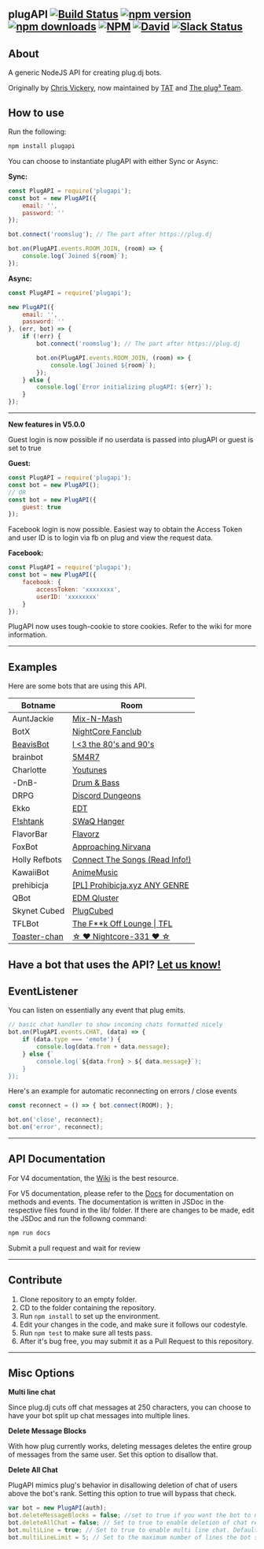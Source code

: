 ## plugAPI  [![Build Status](https://img.shields.io/travis/plugCubed/plugAPI.svg)](https://travis-ci.org/plugCubed/plugAPI) [![npm version](http://img.shields.io/npm/v/plugapi.svg)](https://npmjs.org/package/plugapi) [![npm downloads](https://img.shields.io/npm/dm/plugapi.svg)](https://npmjs.org/package/plugapi) [![NPM](https://img.shields.io/npm/l/plugapi.svg)](https://github.com/plugCubed/plugAPI/blob/master/LICENSE.md) [![David](https://img.shields.io/david/plugcubed/plugapi.svg)](https://david-dm.org/plugcubed/plugapi) [![Slack Status](https://slack.plugcubed.net/badge.svg)](https://slack.plugcubed.net)


## About

A generic NodeJS API for creating plug.dj bots.

Originally by [Chris Vickery](https://github.com/chrisinajar), now maintained by [TAT](https://github.com/TATDK) and [The plug³ Team](https://github.com/plugCubed).

## How to use
Run the following:

``` javascript
npm install plugapi
```

You can choose to instantiate plugAPI with either Sync or Async:

**Sync:**

```javascript
const PlugAPI = require('plugapi');
const bot = new PlugAPI({
    email: '',
    password: ''
});

bot.connect('roomslug'); // The part after https://plug.dj

bot.on(PlugAPI.events.ROOM_JOIN, (room) => {
    console.log(`Joined ${room}`);
});
```

**Async:**

```javascript
const PlugAPI = require('plugapi');

new PlugAPI({
    email: '',
    password: ''
}, (err, bot) => {
    if (!err) {
        bot.connect('roomslug'); // The part after https://plug.dj

        bot.on(PlugAPI.events.ROOM_JOIN, (room) => {
            console.log(`Joined ${room}`);
        });
    } else {
        console.log(`Error initializing plugAPI: ${err}`);
    }
});
```
---
**New features in V5.0.0**

Guest login is now possible if no userdata is passed into plugAPI or guest is set to true

**Guest:**
```javascript
const PlugAPI = require('plugapi');
const bot = new PlugAPI();
// OR
const bot = new PlugAPI({
    guest: true
});
```

Facebook login is now possible. Easiest way to obtain the Access Token and user ID is to login via fb on plug and view the request data.

**Facebook:**
```javascript
const PlugAPI = require('plugapi');
const bot = new PlugAPI({
    facebook: {
        accessToken: 'xxxxxxxx',
        userID: 'xxxxxxxx'
    }
});
```

PlugAPI now uses tough-cookie to store cookies. Refer to the wiki for more information.

---
## Examples
Here are some bots that are using this API.

| Botname                                              | Room                                                            |
| ---------------------------------------------------- | --------------------------------------------------------------- |
| AuntJackie                                           | [Mix-N-Mash](https://plug.dj/mix-n-mash-2)                      |
| BotX                                                 | [NightCore Fanclub](https://plug.dj/nightcore-fanclub)          |
| [BeavisBot](https://github.com/AvatarKava/BeavisBot) | [I <3 the 80's and 90's](https://plug.dj/i-the-80-s-and-90-s-1) |
| brainbot                                             | [5M4R7](https://plug.dj/5m4r7)                                  |
| Charlotte                                            | [Youtunes](https://plug.dj/youtunes)                            |
| -DnB-                                                | [Drum & Bass](https://plug.dj/drum-bass)                        |
| DRPG                                                 | [Discord Dungeons](https://plug.dj/discorddungeons)             |
| Ekko                                                 | [EDT](https://plug.dj/edtentertainment)                         |
| [F!shtank](https://github.com/botnation/fishtank)    | [SWaQ Hanger](https://plug.dj/swaq-hanger/)                     |
| FlavorBar                                            | [Flavorz](https://plug.dj/flavorz)                              |
| FoxBot                                               | [Approaching Nirvana](https://plug.dj/approachingnirvana)       |
| Holly Refbots                                        | [Connect The Songs (Read Info!)](https://plug.dj/connect-the-songs-read-info/) |
| KawaiiBot                                            | [AnimeMusic](https://plug.dj/hummingbird-me)                    |
| prehibicja                                           | [[PL] Prohibicja.xyz ANY GENRE](https://plug.dj/prohibicja)     |
| QBot                                                 | [EDM Qluster](https://plug.dj/qluster)                          |
| Skynet Cubed                                         | [PlugCubed](https://plug.dj/plugcubed)                          |
| TFLBot                                               | [The F**k Off Lounge \| TFL](https://plug.dj/thedark1337)       |
| [Toaster-chan](https://git.io/vDTfR)                 | [☆ ♥ Nightcore-331 ♥ ☆](https://plug.dj/nightcore)           |
Have a bot that uses the API? [**Let us know!**](https://github.com/plugCubed/plugAPI/issues/new)
---
## EventListener
You can listen on essentially any event that plug emits.
```javascript
// basic chat handler to show incoming chats formatted nicely
bot.on(PlugAPI.events.CHAT, (data) => {
    if (data.type === 'emote') {
        console.log(data.from + data.message);
    } else {`
        console.log(`${data.from} > ${ data.message}`);
    }
});
```

Here's an example for automatic reconnecting on errors / close events
```javascript
const reconnect = () => { bot.connect(ROOM); };

bot.on('close', reconnect);
bot.on('error', reconnect);
```
---

## API Documentation

For V4 documentation, the [Wiki](https://github.com/plugcubed/plugapi/wiki)  is the best resource.

For V5 documentation, please refer to the [Docs](https://plugcubed.github.io/plugAPI) for documentation on methods and events.
The documentation is written in JSDoc in the respective files found in the lib/ folder.
If there are changes to be made, edit the JSDoc and run the followng command:
```javascript
npm run docs
```
Submit a pull request and wait for review

---
## Contribute
1. Clone repository to an empty folder.
2. CD to the folder containing the repository.
3. Run `npm install` to set up the environment.
4. Edit your changes in the code, and make sure it follows our codestyle.
5. Run `npm test` to make sure all tests pass.
6. After it's bug free, you may submit it as a Pull Request to this repository.
---
## Misc Options

**Multi line chat**

Since plug.dj cuts off chat messages at 250 characters, you can choose to have your bot split up chat messages into multiple lines.

**Delete Message Blocks**

With how plug currently works, deleting messages deletes the entire group of messages from the same user. Set this option to disallow that.

**Delete All Chat**

PlugAPI mimics plug's behavior in disallowing deletion of chat of users above the bot's rank. Setting this option to true will bypass that check.

```javascript
var bot = new PlugAPI(auth);
bot.deleteMessageBlocks = false; //set to true if you want the bot to not delete grouped messages. Default is false.
bot.deleteAllChat = false; // Set to true to enable deletion of chat regardless of role . Default is false
bot.multiLine = true; // Set to true to enable multi line chat. Default is false
bot.multiLineLimit = 5; // Set to the maximum number of lines the bot should split messages up into. Any text beyond this number will just be omitted. Default is 5.
```
